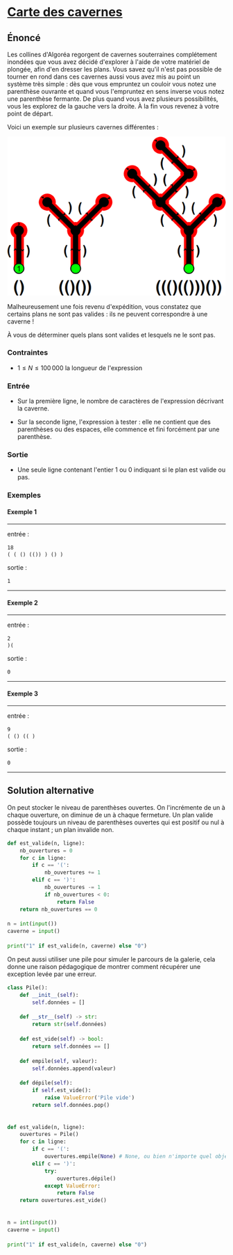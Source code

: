 # [Carte des cavernes](http://www.france-ioi.org/algo/task.php?idChapter=527&idTask=2772)

## Énoncé

Les collines d'Algoréa regorgent de cavernes souterraines complétement inondées que vous avez décidé d'explorer à l'aide de votre matériel de plongée, afin d'en dresser les plans. Vous savez qu'il n'est pas possible de tourner en rond dans ces cavernes aussi vous avez mis au point un système très simple : dès que vous empruntez un couloir vous notez une parenthèse ouvrante et quand vous l'empruntez en sens inverse vous notez une parenthèse fermante. De plus quand vous avez plusieurs possibilités, vous les explorez de la gauche vers la droite. À la fin vous revenez à votre point de départ.

Voici un exemple sur plusieurs cavernes différentes :

![schéma](schema.png)

Malheureusement une fois revenu d'expédition, vous constatez que certains plans ne sont pas valides : ils ne peuvent correspondre à une caverne !

À vous de déterminer quels plans sont valides et lesquels ne le sont pas.

### Contraintes

* $1 \leqslant N \leqslant 100\,000$ la longueur de l'expression

### Entrée

* Sur la première ligne, le nombre de caractères de l'expression décrivant la caverne.

* Sur la seconde ligne, l'expression à tester : elle ne contient que des parenthèses ou des espaces, elle commence et fini forcément par une parenthèse.

### Sortie

* Une seule ligne contenant l'entier 1 ou 0 indiquant si le plan est valide ou pas.

### Exemples

#### Exemple 1

---

entrée :

    18
    ( ( () (()) ) () )

sortie :

    1

---

#### Exemple 2

---

entrée :

    2
    )(

sortie :

    0

---

#### Exemple 3

---

entrée :

    9
    ( () (( )

sortie :

    0

---

## Solution alternative

On peut stocker le niveau de parenthèses ouvertes. On l'incrémente de un à chaque ouverture, on diminue de un à chaque fermeture. Un plan valide possède toujours un niveau de parenthèses ouvertes qui est positif ou nul à chaque instant ; un plan invalide non.

```python
def est_valide(n, ligne):
    nb_ouvertures = 0
    for c in ligne:
        if c == '(':
            nb_ouvertures += 1
        elif c == ')':
            nb_ouvertures -= 1
            if nb_ouvertures < 0:
                return False
    return nb_ouvertures == 0

n = int(input())
caverne = input()

print("1" if est_valide(n, caverne) else "0")
```

On peut aussi utiliser une pile pour simuler le parcours de la galerie, cela donne une raison pédagogique de montrer comment récupérer une exception levée par une erreur.

```python
class Pile():
    def __init__(self):
        self.données = []

    def __str__(self) -> str:
        return str(self.données)

    def est_vide(self) -> bool:
        return self.données == []

    def empile(self, valeur):
        self.données.append(valeur)
    
    def dépile(self):
        if self.est_vide():
            raise ValueError('Pile vide')
        return self.données.pop()


def est_valide(n, ligne):
    ouvertures = Pile()
    for c in ligne:
        if c == '(':
            ouvertures.empile(None) # None, ou bien n'importe quel objet...
        elif c == ')':
            try:
                ouvertures.dépile()
            except ValueError:
                return False
    return ouvertures.est_vide()


n = int(input())
caverne = input()

print("1" if est_valide(n, caverne) else "0")
```
